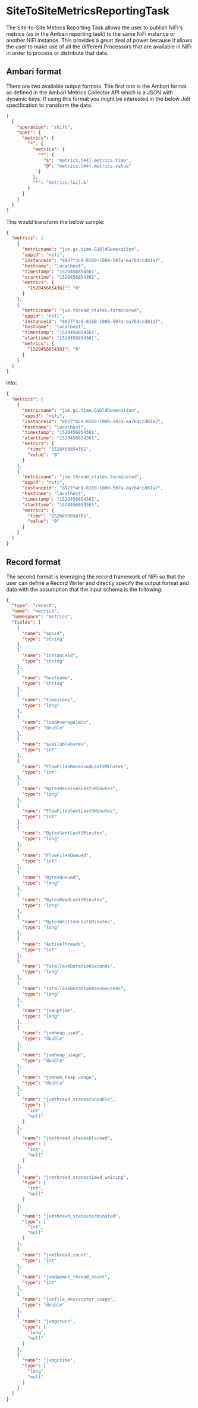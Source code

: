 <!--
  Licensed to the Apache Software Foundation (ASF) under one or more
  contributor license agreements.  See the NOTICE file distributed with
  this work for additional information regarding copyright ownership.
  The ASF licenses this file to You under the Apache License, Version 2.0
  (the "License"); you may not use this file except in compliance with
  the License.  You may obtain a copy of the License at
      http://www.apache.org/licenses/LICENSE-2.0
  Unless required by applicable law or agreed to in writing, software
  distributed under the License is distributed on an "AS IS" BASIS,
  WITHOUT WARRANTIES OR CONDITIONS OF ANY KIND, either express or implied.
  See the License for the specific language governing permissions and
  limitations under the License.
-->

# SiteToSiteMetricsReportingTask

The Site-to-Site Metrics Reporting Task allows the user to publish NiFi's metrics (as in the Ambari reporting task) to
the same NiFi instance or another NiFi instance. This provides a great deal of power because it allows the user to make
use of all the different Processors that are available in NiFi in order to process or distribute that data.

## Ambari format

There are two available output formats. The first one is the Ambari format as defined in the Ambari Metrics Collector
API which is a JSON with dynamic keys. If using this format you might be interested in the below Jolt specification to
transform the data.

```json
[
  {
    "operation": "shift",
    "spec": {
      "metrics": {
        "*": {
          "metrics": {
            "*": {
              "$": "metrics.[#4].metrics.time",
              "@": "metrics.[#4].metrics.value"
            }
          },
          "*": "metrics.[&1].&"
        }
      }
    }
  }
]
```

This would transform the below sample:

```json
{
  "metrics": [
    {
      "metricname": "jvm.gc.time.G1OldGeneration",
      "appid": "nifi",
      "instanceid": "8927f4c0-0160-1000-597a-ea764ccd81a7",
      "hostname": "localhost",
      "timestamp": "1520456854361",
      "starttime": "1520456854361",
      "metrics": {
        "1520456854361": "0"
      }
    },
    {
      "metricname": "jvm.thread_states.terminated",
      "appid": "nifi",
      "instanceid": "8927f4c0-0160-1000-597a-ea764ccd81a7",
      "hostname": "localhost",
      "timestamp": "1520456854361",
      "starttime": "1520456854361",
      "metrics": {
        "1520456854361": "0"
      }
    }
  ]
}
```

into:

```json
{
  "metrics": [
    {
      "metricname": "jvm.gc.time.G1OldGeneration",
      "appid": "nifi",
      "instanceid": "8927f4c0-0160-1000-597a-ea764ccd81a7",
      "hostname": "localhost",
      "timestamp": "1520456854361",
      "starttime": "1520456854361",
      "metrics": {
        "time": "1520456854361",
        "value": "0"
      }
    },
    {
      "metricname": "jvm.thread_states.terminated",
      "appid": "nifi",
      "instanceid": "8927f4c0-0160-1000-597a-ea764ccd81a7",
      "hostname": "localhost",
      "timestamp": "1520456854361",
      "starttime": "1520456854361",
      "metrics": {
        "time": "1520456854361",
        "value": "0"
      }
    }
  ]
}
```

## Record format

The second format is leveraging the record framework of NiFi so that the user can define a Record Writer and directly
specify the output format and data with the assumption that the input schema is the following:

```json
{
  "type": "record",
  "name": "metrics",
  "namespace": "metrics",
  "fields": [
    {
      "name": "appid",
      "type": "string"
    },
    {
      "name": "instanceid",
      "type": "string"
    },
    {
      "name": "hostname",
      "type": "string"
    },
    {
      "name": "timestamp",
      "type": "long"
    },
    {
      "name": "loadAverage1min",
      "type": "double"
    },
    {
      "name": "availableCores",
      "type": "int"
    },
    {
      "name": "FlowFilesReceivedLast5Minutes",
      "type": "int"
    },
    {
      "name": "BytesReceivedLast5Minutes",
      "type": "long"
    },
    {
      "name": "FlowFilesSentLast5Minutes",
      "type": "int"
    },
    {
      "name": "BytesSentLast5Minutes",
      "type": "long"
    },
    {
      "name": "FlowFilesQueued",
      "type": "int"
    },
    {
      "name": "BytesQueued",
      "type": "long"
    },
    {
      "name": "BytesReadLast5Minutes",
      "type": "long"
    },
    {
      "name": "BytesWrittenLast5Minutes",
      "type": "long"
    },
    {
      "name": "ActiveThreads",
      "type": "int"
    },
    {
      "name": "TotalTaskDurationSeconds",
      "type": "long"
    },
    {
      "name": "TotalTaskDurationNanoSeconds",
      "type": "long"
    },
    {
      "name": "jvmuptime",
      "type": "long"
    },
    {
      "name": "jvmheap_used",
      "type": "double"
    },
    {
      "name": "jvmheap_usage",
      "type": "double"
    },
    {
      "name": "jvmnon_heap_usage",
      "type": "double"
    },
    {
      "name": "jvmthread_statesrunnable",
      "type": [
        "int",
        "null"
      ]
    },
    {
      "name": "jvmthread_statesblocked",
      "type": [
        "int",
        "null"
      ]
    },
    {
      "name": "jvmthread_statestimed_waiting",
      "type": [
        "int",
        "null"
      ]
    },
    {
      "name": "jvmthread_statesterminated",
      "type": [
        "int",
        "null"
      ]
    },
    {
      "name": "jvmthread_count",
      "type": "int"
    },
    {
      "name": "jvmdaemon_thread_count",
      "type": "int"
    },
    {
      "name": "jvmfile_descriptor_usage",
      "type": "double"
    },
    {
      "name": "jvmgcruns",
      "type": [
        "long",
        "null"
      ]
    },
    {
      "name": "jvmgctime",
      "type": [
        "long",
        "null"
      ]
    }
  ]
}
```